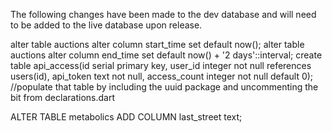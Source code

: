 The following changes have been made to the dev database and will need to be added to the live database upon release.

alter table auctions alter column start_time set default now();
alter table auctions alter column end_time set default now() + '2 days'::interval;
create table api_access(id serial primary key, user_id integer not null references users(id), api_token text not null, access_count integer not null default 0);
//populate that table by including the uuid package and uncommenting the bit from declarations.dart

ALTER TABLE metabolics ADD COLUMN last_street text;